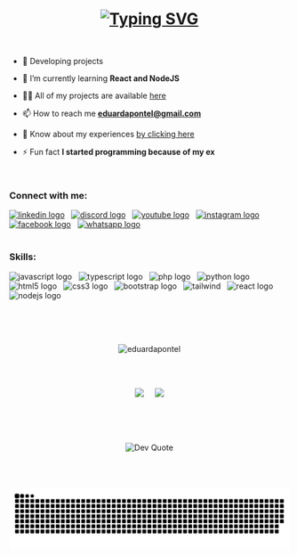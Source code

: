 <h1 align="center"><a href="https://git.io/typing-svg"><img src="https://readme-typing-svg.demolab.com?font=Segoe+UI&size=30&duration=3000&pause=500&color=FFFFFF&background=F798FF00&center=true&vCenter=true&random=false&width=800&lines=Welcome!+%F0%9F%8E%89;My+name+is+Eduarda+Pontel+%F0%9F%91%A9%F0%9F%8F%BB;I'm+a+Software+Engineer+%F0%9F%92%BB" alt="Typing SVG"/></a></h1>

<br>

- 🔭 Developing projects
  
- 🌱 I’m currently learning **React and NodeJS**

- 👨‍💻 All of my projects are available [here](https://github.com/eduardapontel?tab=repositories)

- 📫 How to reach me **eduardapontel@gmail.com**

- 📄 Know about my experiences [by clicking here](https://www.linkedin.com/in/eduarda-pontel/)

- ⚡ Fun fact **I started programming because of my ex**

<br>

<h3 align="left">Connect with me:</h3>
<div>
    <a href="https://www.linkedin.com/in/eduarda-pontel/" target="_blank"><img src="https://raw.githubusercontent.com/maurodesouza/profile-readme-generator/master/src/assets/icons/social/linkedin/default.svg" height="30" alt="linkedin logo"/></a>
    &nbsp;
    <a href="https://discord.com/invite/bZAJjxh8" target="_blank"><img src="https://raw.githubusercontent.com/maurodesouza/profile-readme-generator/master/src/assets/icons/social/discord/default.svg" height="30" alt="discord logo"/></a>
    &nbsp;
    <a href="https://www.youtube.com/channel/UCY0Bh8fV0Ke9oW8t_TiWGjQ" target="_blank"><img src="https://raw.githubusercontent.com/maurodesouza/profile-readme-generator/master/src/assets/icons/social/youtube/default.svg" height="30" alt="youtube logo"/></a>
    &nbsp;
    <a href="https://www.instagram.com/eduarda.pontel/" target="_blank"><img src="https://raw.githubusercontent.com/maurodesouza/profile-readme-generator/master/src/assets/icons/social/instagram/default.svg" height="30" alt="instagram logo"/></a>
    &nbsp;
    <a href="https://www.facebook.com/eduarda.pontel.sz/" target="_blank"><img src="https://raw.githubusercontent.com/maurodesouza/profile-readme-generator/master/src/assets/icons/social/facebook/default.svg" height="30" alt="facebook logo"/></a>
    &nbsp;
    <a href="https://w.app/wEDCsY" target="_blank"><img src="https://raw.githubusercontent.com/maurodesouza/profile-readme-generator/master/src/assets/icons/social/whatsapp/default.svg" height="30" alt="whatsapp logo"/></a>
</div>

<br>

<h3>Skills:</h3>
<div>
  <img src="https://cdn.jsdelivr.net/gh/devicons/devicon/icons/javascript/javascript-original.svg" height="30" alt="javascript logo"/>
  &nbsp;
  <img src="https://cdn.jsdelivr.net/gh/devicons/devicon/icons/typescript/typescript-original.svg" height="30" alt="typescript logo"/>
  &nbsp;
  <img src="https://cdn.jsdelivr.net/gh/devicons/devicon/icons/php/php-original.svg" height="30" alt="php logo"/>
  &nbsp;
  <img src="https://cdn.jsdelivr.net/gh/devicons/devicon/icons/python/python-original.svg" height="30" alt="python logo"/>
  &nbsp;
  <img src="https://cdn.jsdelivr.net/gh/devicons/devicon/icons/html5/html5-original.svg" height="30" alt="html5 logo"/>
  &nbsp;
  <img src="https://cdn.jsdelivr.net/gh/devicons/devicon/icons/css3/css3-original.svg" height="30" alt="css3 logo"/>
  &nbsp;
  <img src="https://cdn.jsdelivr.net/gh/devicons/devicon/icons/bootstrap/bootstrap-original.svg" height="30" alt="bootstrap logo"/>
  &nbsp;
  <img src="https://www.vectorlogo.zone/logos/tailwindcss/tailwindcss-icon.svg" alt="tailwind" height="30"/>
  &nbsp;
  <img src="https://cdn.jsdelivr.net/gh/devicons/devicon/icons/react/react-original.svg" height="30" alt="react logo"/>
  &nbsp;
  <img src="https://cdn.jsdelivr.net/gh/devicons/devicon/icons/nodejs/nodejs-original.svg" height="30" alt="nodejs logo"/>
  &nbsp;
</div>

<br><br><br>

<div align="center">
<img src="https://github-readme-streak-stats.herokuapp.com/?user=eduardapontel&show_icons=true&theme=dracula&include_all_commits=true&count_private=true" alt="eduardapontel"/>
</div>

<br><br>

<div align="center">
  <img src="https://github-readme-stats.vercel.app/api?username=eduardapontel&show_icons=true&theme=dracula&include_all_commits=true&count_private=true"/>
  &nbsp;&nbsp;&nbsp;
  <img src="https://github-readme-stats.vercel.app/api/top-langs/?username=eduardapontel&layout=compact&langs_count=7&theme=dracula"/>
</div>

<br><br><br>
<div align="center">
  
![Dev Quote](https://quotes-github-readme.vercel.app/api?type=horizontal&theme=dracula)

</div>
<br><br><br>
 
<picture>
  <source media="(prefers-color-scheme: dark)" srcset="https://raw.githubusercontent.com/platane/platane/output/github-contribution-grid-snake-dark.svg">
  <source media="(prefers-color-scheme: light)" srcset="https://raw.githubusercontent.com/platane/platane/output/github-contribution-grid-snake.svg">
  <img alt="github contribution grid snake animation" src="https://raw.githubusercontent.com/platane/platane/output/github-contribution-grid-snake.svg">
</picture>

